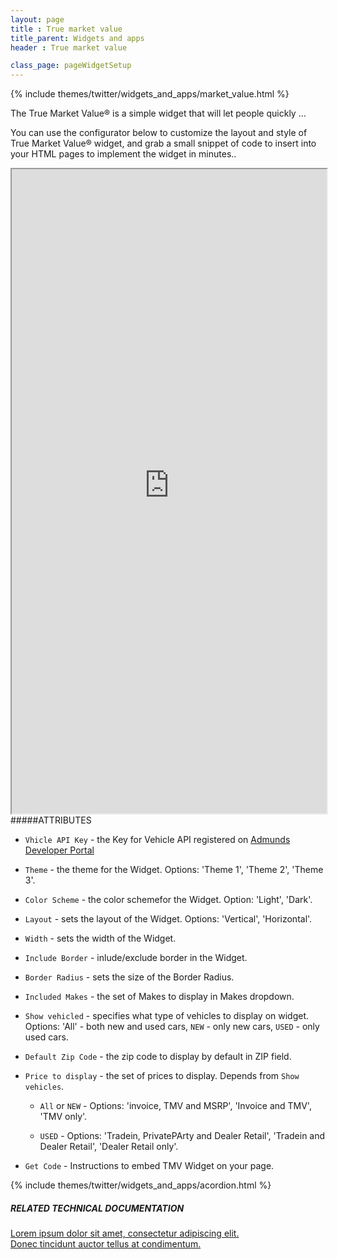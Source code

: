 ```yaml
---
layout: page
title : True market value
title_parent: Widgets and apps
header : True market value

class_page: pageWidgetSetup
---
```


{% include themes/twitter/widgets_and_apps/market_value.html %}

The True Market Value®  is a simple widget that will let people quickly ...

You can use the configurator below to customize the layout and style of  True Market Value® widget, and grab a small snippet of code to insert into your HTML pages to implement the widget in minutes..


<iframe src="http://edmundswidgets-staging.herokuapp.com/tmv/v2?portal=true" width="100%" height="1031" align="left" class="iframeWidget">
</iframe>

#####ATTRIBUTES

* `Vhicle API Key` - the Key for Vehicle API registered on <a class='blueLink' href='http://edmundsapi.github.io' title='Edmunds Developer Portal'>Admunds Developer Portal</a>
* `Theme` - the theme for the Widget. Options: 'Theme 1', 'Theme 2', 'Theme 3'.
* `Color Scheme` - the color schemefor the Widget. Option: 'Light', 'Dark'.
* `Layout` - sets the layout of the Widget. Options: 'Vertical', 'Horizontal'.
* `Width` - sets the width of the Widget.
* `Include Border` - inlude/exclude border in the Widget.
* `Border Radius` - sets the size of the  Border Radius.
* `Included Makes` - the set of Makes to display in Makes dropdown.
* `Show vehicled` - specifies what type of vehicles to display on widget. Options: 'All' - both new and used cars, `NEW` - only new cars, `USED` - only used cars.
* `Default Zip Code` - the zip code to display by default in ZIP field.
* `Price to display` - the set of prices to display. Depends from `Show vehicles`.

	* `All` or `NEW` - Options: 'invoice, TMV and MSRP', 'Invoice and TMV', 'TMV only'.

	* `USED` - Options: 'Tradein, PrivatePArty and Dealer Retail', 'Tradein and Dealer Retail', 'Dealer Retail only'.

* `Get Code` - Instructions to embed TMV Widget on your page.

{% include themes/twitter/widgets_and_apps/acordion.html %}



<div class="blogLinks">
<h5>RELATED TECHNICAL DOCUMENTATION
</h5> 
<a class='blueLink' href='{{ PATH }}/under_construction.html' title=''>Lorem ipsum dolor sit amet, consectetur adipiscing elit.
</a>
</br>
<a class='blueLink' href='{{ PATH }}/under_construction.html' title=''>Donec tincidunt auctor tellus at condimentum.
</a>
</div>